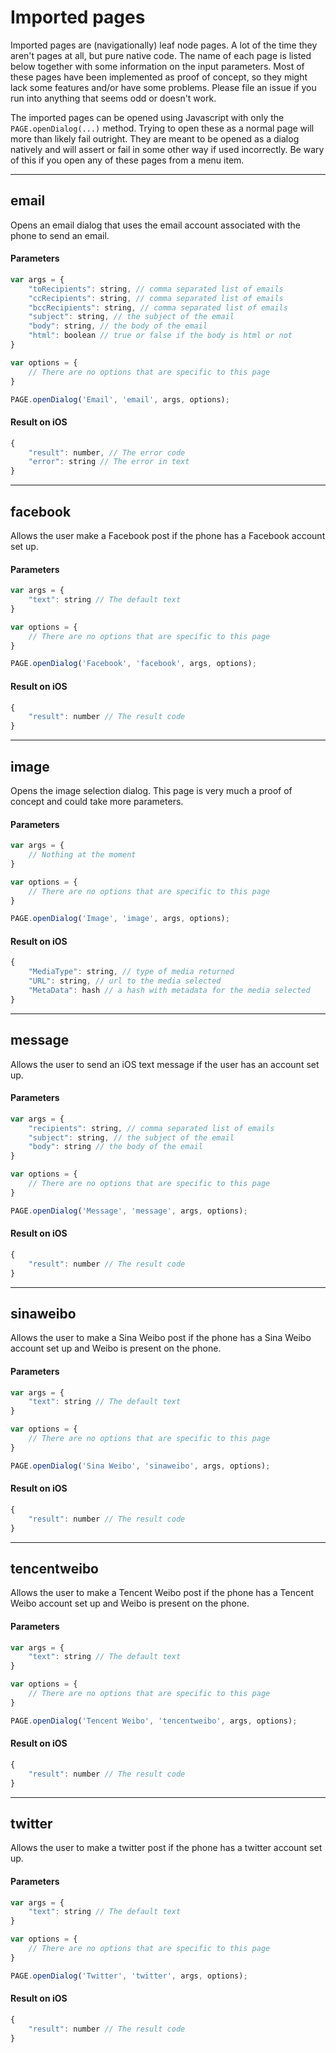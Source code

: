 # Imported pages

Imported pages are (navigationally) leaf node pages. A lot of the time they aren't pages at all, but pure native code. The name of each page is listed below together with some information on the input parameters. Most of these pages have been implemented as proof of concept, so they might lack some features and/or have some problems. Please file an issue if you run into anything that seems odd or doesn't work.

The imported pages can be opened using Javascript with only the ```PAGE.openDialog(...)``` method. Trying to open these as a normal page will more than likely fail outright. They are meant to be opened as a dialog natively and will assert or fail in some other way if used incorrectly. Be wary of this if you open any of these pages from a menu item.

---

## email

Opens an email dialog that uses the email account associated with the phone to send an email.

#### Parameters

```javascript
var args = {
	"toRecipients": string, // comma separated list of emails
	"ccRecipients": string, // comma separated list of emails
	"bccRecipients": string, // comma separated list of emails
	"subject": string, // the subject of the email
	"body": string, // the body of the email
	"html": boolean // true or false if the body is html or not
}

var options = {
	// There are no options that are specific to this page
}

PAGE.openDialog('Email', 'email', args, options);
```

#### Result on iOS

```javascript
{
	"result": number, // The error code
	"error": string // The error in text
}
```

---

## facebook

Allows the user make a Facebook post if the phone has a Facebook account set up.

#### Parameters

```javascript
var args = {
	"text": string // The default text
}

var options = {
	// There are no options that are specific to this page
}

PAGE.openDialog('Facebook', 'facebook', args, options);
```

#### Result on iOS

```javascript
{
	"result": number // The result code
}
```

---

## image

Opens the image selection dialog. This page is very much a proof of concept and could take more parameters.

#### Parameters

```javascript
var args = {
	// Nothing at the moment
}

var options = {
	// There are no options that are specific to this page
}

PAGE.openDialog('Image', 'image', args, options);
```

#### Result on iOS

```javascript
{
	"MediaType": string, // type of media returned
	"URL": string, // url to the media selected
	"MetaData": hash // a hash with metadata for the media selected
}
```

---

## message

Allows the user to send an iOS text message if the user has an account set up.

#### Parameters

```javascript
var args = {
	"recipients": string, // comma separated list of emails
	"subject": string, // the subject of the email
	"body": string // the body of the email
}

var options = {
	// There are no options that are specific to this page
}

PAGE.openDialog('Message', 'message', args, options);
```

#### Result on iOS

```javascript
{
	"result": number // The result code
}
```

---

## sinaweibo

Allows the user to make a Sina Weibo post if the phone has a Sina Weibo account set up and Weibo is present on the phone.

#### Parameters

```javascript
var args = {
	"text": string // The default text
}

var options = {
	// There are no options that are specific to this page
}

PAGE.openDialog('Sina Weibo', 'sinaweibo', args, options);
```

#### Result on iOS

```javascript
{
	"result": number // The result code
}
```

---

## tencentweibo

Allows the user to make a Tencent Weibo post if the phone has a Tencent Weibo account set up and Weibo is present on the phone.

#### Parameters

```javascript
var args = {
	"text": string // The default text
}

var options = {
	// There are no options that are specific to this page
}

PAGE.openDialog('Tencent Weibo', 'tencentweibo', args, options);
```

#### Result on iOS

```javascript
{
	"result": number // The result code
}
```

---

## twitter

Allows the user to make a twitter post if the phone has a twitter account set up.

#### Parameters

```javascript
var args = {
	"text": string // The default text
}

var options = {
	// There are no options that are specific to this page
}

PAGE.openDialog('Twitter', 'twitter', args, options);
```

#### Result on iOS

```javascript
{
	"result": number // The result code
}
```
